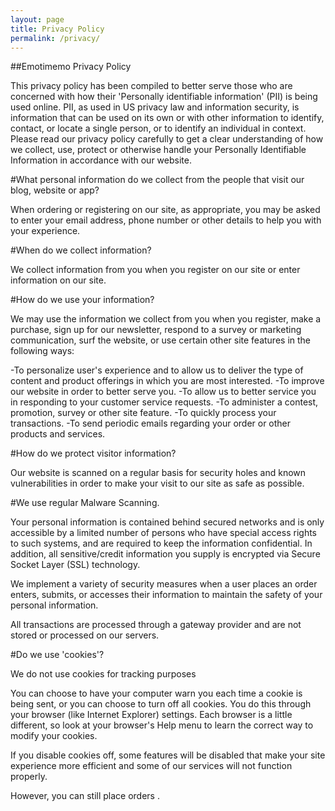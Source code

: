 ```yaml
---
layout: page
title: Privacy Policy
permalink: /privacy/
---
```


##Emotimemo Privacy Policy

This privacy policy has been compiled to better serve those who are concerned with how their 'Personally identifiable information' (PII) is being used online. PII, as used in US privacy law and information security, is information that can be used on its own or with other information to identify, contact, or locate a single person, or to identify an individual in context. Please read our privacy policy carefully to get a clear understanding of how we collect, use, protect or otherwise handle your Personally Identifiable Information in accordance with our website.

#What personal information do we collect from the people that visit our blog, website or app?

When ordering or registering on our site, as appropriate, you may be asked to enter your email address, phone number or other details to help you with your experience.

#When do we collect information?

We collect information from you when you register on our site or enter information on our site.


#How do we use your information?

We may use the information we collect from you when you register, make a purchase, sign up for our newsletter, respond to a survey or marketing communication, surf the website, or use certain other site features in the following ways:

-To personalize user's experience and to allow us to deliver the type of content and product offerings in which you are most interested.
-To improve our website in order to better serve you.
-To allow us to better service you in responding to your customer service requests.
-To administer a contest, promotion, survey or other site feature.
-To quickly process your transactions.
-To send periodic emails regarding your order or other products and services.

#How do we protect visitor information?

Our website is scanned on a regular basis for security holes and known vulnerabilities in order to make your visit to our site as safe as possible.

#We use regular Malware Scanning.

Your personal information is contained behind secured networks and is only accessible by a limited number of persons who have special access rights to such systems, and are required to keep the information confidential. In addition, all sensitive/credit information you supply is encrypted via Secure Socket Layer (SSL) technology.

We implement a variety of security measures when a user places an order enters, submits, or accesses their information to maintain the safety of your personal information.

All transactions are processed through a gateway provider and are not stored or processed on our servers.

#Do we use 'cookies'?

We do not use cookies for tracking purposes

You can choose to have your computer warn you each time a cookie is being sent, or you can choose to turn off all cookies. You do this through your browser (like Internet Explorer) settings. Each browser is a little different, so look at your browser's Help menu to learn the correct way to modify your cookies.

If you disable cookies off, some features will be disabled that make your site experience more efficient and some of our services will not function properly.

However, you can still place orders .
